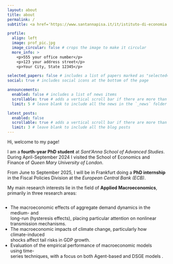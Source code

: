```yaml
---
layout: about
title: about
permalink: /
subtitle: <a href='https://www.santannapisa.it/it/istituto-di-economia'>Sant'Anna School of Advanced Studies, Intitute of Economics</a>. 

profile:
  align: left
  image: prof_pic.jpg
  image_circular: false # crops the image to make it circular
  more_info: >
    <p>555 your office number</p>
    <p>123 your address street</p>
    <p>Your City, State 12345</p>

selected_papers: false # includes a list of papers marked as "selected={true}"
social: true # includes social icons at the bottom of the page

announcements:
  enabled: false # includes a list of news items
  scrollable: true # adds a vertical scroll bar if there are more than 3 news items
  limit: 5 # leave blank to include all the news in the `_news` folder

latest_posts:
  enabled: false
  scrollable: true # adds a vertical scroll bar if there are more than 3 new posts items
  limit: 3 # leave blank to include all the blog posts
---
```


Hi, welcome to my page!

I am a <strong>fourth-year PhD student</strong> at <em>Sant'Anna School of Advanced Studies</em>. 
During April-September 2024 I visited the School of Economics and Finance of <em>Queen Mary University of London</em>.

From June to September 2025, I will be in Frankfurt doing a <strong>PhD internship</strong> in the Fiscal Policies Division at the <em>European Central Bank (ECB)</em>.

My main research interests lie in the field of <strong>Applied Macroeconomics</strong>, primarily in three research areas:

<div style="text-align: center;">
  <ul style="display: inline-block; text-align: left; transform: translateX(-1em);">
    <li> The macroeconomic effects of aggregate demand dynamics in the medium- and <br> 
         long-run (hysteresis effects), placing particular attention on nonlinear <br> 
         transmission mechanisms.</li>
    <li> The macroeconomic impacts of climate change, particularly how climate-induced <br>
         shocks affect tail risks in GDP growth.</li>
    <li> Evaluation of the empirical performance of macroeconomic models using time- <br> 
         series techniques, with a focus on both Agent-based and DSGE models .</li>
  </ul>
</div>




